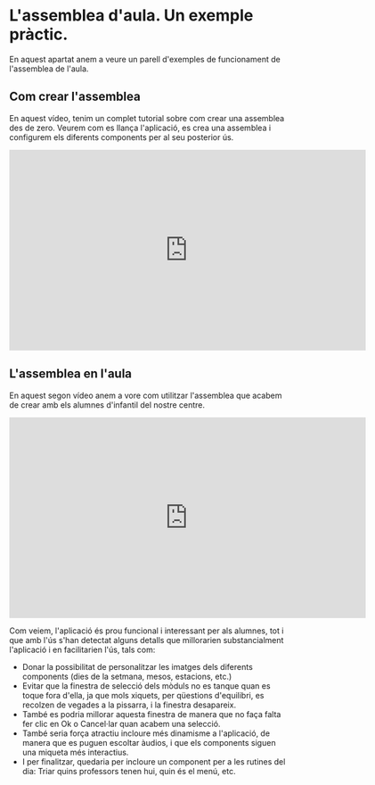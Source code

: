 
# L'assemblea d'aula. Un exemple pràctic.

En aquest apartat anem a veure un parell d'exemples de funcionament de l'assemblea de l'aula.

## Com crear l'assemblea

En aquest vídeo, tenim un complet tutorial sobre com crear una assemblea des de zero. Veurem com es llança l'aplicació, es crea una assemblea i configurem els diferents components per al seu posterior ús.

<!--video width="100%" height="100%" controls>
  <source src="../../media/assemblea/creacio_assemblea.mp4">
  Your browser does not support the video tag.
</video-->

<iframe style="margin:auto;display:block" width="640" height="360" src="https://www.youtube.com/embed/hL4Co-xDBPQ" frameborder="0" allowfullscreen></iframe>


## L'assemblea en l'aula

En aquest segon vídeo anem a vore com utilitzar l'assemblea que acabem de crear amb els alumnes d'infantil del nostre centre.

<!--video width="100%" height="100%" controls>
  <source src="../../media/assemblea/fent_assemblea_en_aula.mp4">
  Your browser does not support the video tag.
</video-->

<iframe style="margin:auto;display:block" width="640" height="360" src="https://www.youtube.com/embed/S6JlDgFP9M0" frameborder="0" allowfullscreen></iframe>


Com veiem, l'aplicació és prou funcional i interessant per als alumnes, tot i que amb l'ús s'han detectat alguns detalls que millorarien substancialment l'aplicació i en facilitarien l'ús, tals com:

* Donar la possibilitat de personalitzar les imatges dels diferents components (dies de la setmana, mesos, estacions, etc.)
* Evitar que la finestra de selecció dels mòduls no es tanque quan es toque fora d'ella, ja que mols xiquets, per qüestions d'equilibri, es recolzen de vegades a la pissarra, i la finestra desapareix.
* També es podria millorar aquesta finestra de manera que no faça falta fer clic en Ok o Cancel·lar quan acabem una selecció.
* També seria força atractiu incloure més dinamisme a l'aplicació, de manera que es puguen escoltar àudios, i que els components siguen una miqueta més interactius.
* I per finalitzar, quedaria per incloure un component per a les rutines del dia: Triar quins professors tenen hui, quin és el menú, etc.